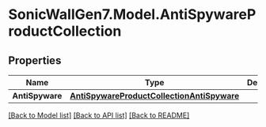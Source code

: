 # SonicWallGen7.Model.AntiSpywareProductCollection

## Properties

Name | Type | Description | Notes
------------ | ------------- | ------------- | -------------
**AntiSpyware** | [**AntiSpywareProductCollectionAntiSpyware**](AntiSpywareProductCollectionAntiSpyware.md) |  | [optional] 

[[Back to Model list]](../README.md#documentation-for-models) [[Back to API list]](../README.md#documentation-for-api-endpoints) [[Back to README]](../README.md)

